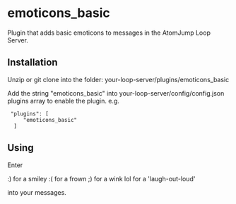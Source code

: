 # emoticons_basic
Plugin that adds basic emoticons to messages in the AtomJump Loop Server.

## Installation

Unzip or git clone into the folder: your-loop-server/plugins/emoticons_basic

Add the string "emoticons_basic" into your-loop-server/config/config.json plugins array to enable the plugin. e.g. 

     "plugins": [
         "emoticons_basic"
      ]
      
      
## Using

Enter 

:)  for a smiley
:(  for a frown
;)  for a wink
lol  for a 'laugh-out-loud'

into your messages.
